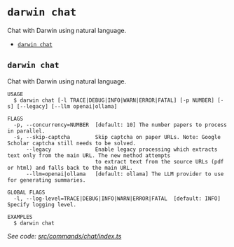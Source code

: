 `darwin chat`
=============

Chat with Darwin using natural language.

* [`darwin chat`](#darwin-chat)

## `darwin chat`

Chat with Darwin using natural language.

```
USAGE
  $ darwin chat [-l TRACE|DEBUG|INFO|WARN|ERROR|FATAL] [-p NUMBER] [-s] [--legacy] [--llm openai|ollama]

FLAGS
  -p, --concurrency=NUMBER  [default: 10] The number papers to process in parallel.
  -s, --skip-captcha        Skip captcha on paper URLs. Note: Google Scholar captcha still needs to be solved.
      --legacy              Enable legacy processing which extracts text only from the main URL. The new method attempts
                            to extract text from the source URLs (pdf or html) and falls back to the main URL.
      --llm=openai|ollama   [default: ollama] The LLM provider to use for generating summaries.

GLOBAL FLAGS
  -l, --log-level=TRACE|DEBUG|INFO|WARN|ERROR|FATAL  [default: INFO] Specify logging level.

EXAMPLES
  $ darwin chat
```

_See code: [src/commands/chat/index.ts](https://github.com/rpidanny/darwin/blob/v1.29.2/src/commands/chat/index.ts)_
